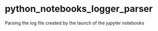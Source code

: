# python_notebooks_logger_parser
Parsing the log file created by the launch of the jupyter notebooks
